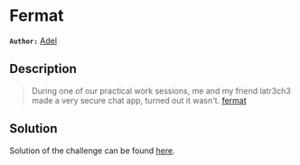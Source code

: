 # Fermat

**`Author:`** [Adel](https://github.com/Spidey-y)

## Description

  > During one of our practical work sessions, me and my friend latr3ch3 made a very secure chat app, turned out it wasn't.
  > [fermat](https://drive.google.com/drive/folders/1mvAV53CZMqNCda6Txc9oiq9mzypqn7KY?usp=share_link)

  
## Solution

Solution of the challenge can be found [here](solution/).

